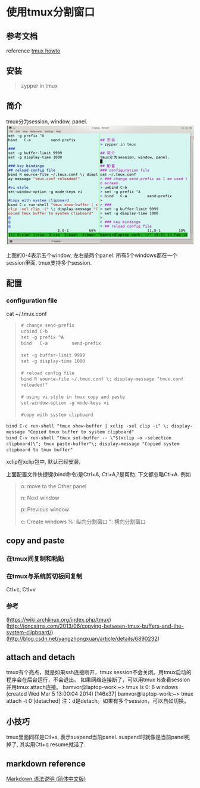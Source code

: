 # 使用tmux分割窗口

## 参考文档
reference [tmux howto](https://wiki.freebsdchina.org/software/t/tmux)

## 安装
> zypper in tmux

## 简介
tmux分为session, window, panel.
![tmux window and panel](tmux.jpg)

上图的0-4表示五个window, 左右是两个panel. 所有5个windows都在一个session里面. tmux支持多个session.

## 配置
### configuration file
cat ~/.tmux.conf
>     # change send-prefix
>     unbind C-b
>     set -g prefix ^A
>     bind   C-a         send-prefix
>     
>     set -g buffer-limit 9999
>     set -g display-time 1000
>     
>     # reload config file
>     bind R source-file ~/.tmux.conf \; display-message "tmux.conf reloaded!"
>     
>     # using vi style in tmux copy and paste
>     set-window-option -g mode-keys vi
>     
>     #copy with system clipboard
    bind C-c run-shell "tmux show-buffer | xclip -sel clip -i" \; display-message "Copied tmux buffer to system clipboard"
    bind C-v run-shell "tmux set-buffer -- \"$(xclip -o -selection clipboard)\"; tmux paste-buffer"\; display-message "Copied system clipboard to tmux buffer"

xclip在xclip包中, 默认已经安装.

上面配置文件快捷键(bind命令)是Ctrl+A, Ctl+A,?是帮助. 下文都忽略Ctl+A.
例如
> o: move to the Other panel
> 
> n: Next window
> 
> p: Previous window
> 
> c: Create windows
> %: 纵向分割窗口
> ": 横向分割窗口

## copy and paste
### 在tmux间复制和粘贴
[: 复制模式. 可以选择vim风格还是emcs风格. 我选择的是vim风格. 用hjkl等vim快捷键移动, 用空格开始复制区域的选择(区域会反白), 用回车结束.
]: paste.

### 在tmux与系统剪切板间复制
Ctl+c, Ctl+v

### 参考
(https://wiki.archlinux.org/index.php/tmux)
(http://joncairns.com/2013/06/copying-between-tmux-buffers-and-the-system-clipboard/)
(http://blog.csdn.net/yangzhongxuan/article/details/6890232)

## attach and detach
tmux有个亮点，就是如果ssh连接断开，tmux session不会关闭。用tmux启动的程序会在后台运行，不会退出。
如果网络连接断了，可以用tmux ls查看session并用tmux attach连接。
bamvor@laptop-work:~> tmux ls
0: 6 windows (created Wed Mar  5 13:00:04 2014) [146x37]
bamvor@laptop-work:~> tmux attach -t 0
[detached]
注：d是detach。如果有多个session，可以自如切换。

## 小技巧
tmux里面同样是Ctl+s, 表示suspend当前panel. suspend时就像是当前panel死掉了, 其实用Ctl+q resume就活了.

## markdown reference
[Markdown 语法说明 (简体中文版)](http://wowubuntu.com/markdown/)


